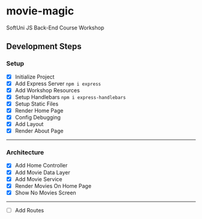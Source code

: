 # movie-magic
SoftUni JS Back-End Course Workshop

## Development Steps

### Setup
 - [x] Initialize Project
 - [x] Add Express Server `npm i express`
 - [x] Add Workshop Resources
 - [x] Setup Handlebars `npm i express-handlebars`
 - [x] Setup Static Files
 - [x] Render Home Page
 - [x] Config Debugging
 - [x] Add Layout
 - [x] Render About Page
---
### Architecture
 - [x] Add Home Controller
 - [x] Add Movie Data Layer
 - [x] Add Movie Service 
 - [x] Render Movies On Home Page
 - [x] Show No Movies Screen
---
 - [ ] Add Routes